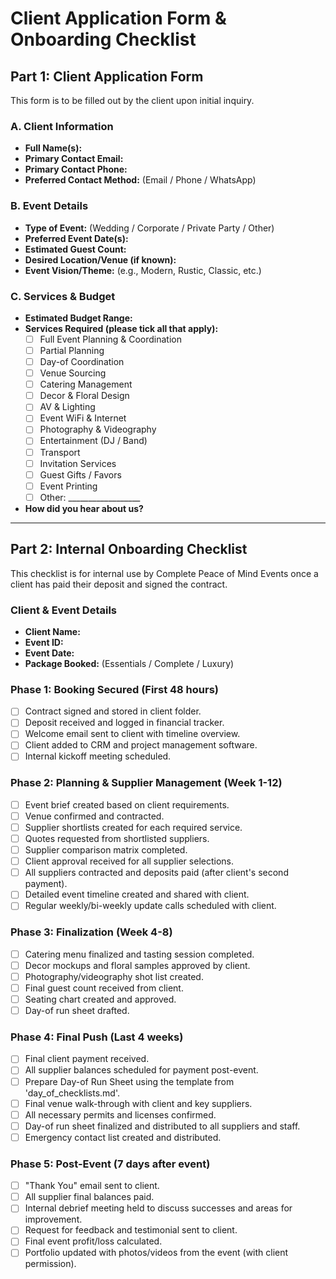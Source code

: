 # Client Application Form & Onboarding Checklist

## Part 1: Client Application Form

This form is to be filled out by the client upon initial inquiry.

### A. Client Information

*   **Full Name(s):**
*   **Primary Contact Email:**
*   **Primary Contact Phone:**
*   **Preferred Contact Method:** (Email / Phone / WhatsApp)

### B. Event Details

*   **Type of Event:** (Wedding / Corporate / Private Party / Other)
*   **Preferred Event Date(s):**
*   **Estimated Guest Count:**
*   **Desired Location/Venue (if known):**
*   **Event Vision/Theme:** (e.g., Modern, Rustic, Classic, etc.)

### C. Services & Budget

*   **Estimated Budget Range:**
*   **Services Required (please tick all that apply):**
    *   [ ] Full Event Planning & Coordination
    *   [ ] Partial Planning
    *   [ ] Day-of Coordination
    *   [ ] Venue Sourcing
    *   [ ] Catering Management
    *   [ ] Decor & Floral Design
    *   [ ] AV & Lighting
    *   [ ] Event WiFi & Internet
    *   [ ] Photography & Videography
    *   [ ] Entertainment (DJ / Band)
    *   [ ] Transport
    *   [ ] Invitation Services
    *   [ ] Guest Gifts / Favors
    *   [ ] Event Printing
    *   [ ] Other: __________________

*   **How did you hear about us?**

---

## Part 2: Internal Onboarding Checklist

This checklist is for internal use by Complete Peace of Mind Events once a client has paid their deposit and signed the contract.

### Client & Event Details

*   **Client Name:**
*   **Event ID:**
*   **Event Date:**
*   **Package Booked:** (Essentials / Complete / Luxury)

### Phase 1: Booking Secured (First 48 hours)

*   [ ] Contract signed and stored in client folder.
*   [ ] Deposit received and logged in financial tracker.
*   [ ] Welcome email sent to client with timeline overview.
*   [ ] Client added to CRM and project management software.
*   [ ] Internal kickoff meeting scheduled.

### Phase 2: Planning & Supplier Management (Week 1-12)

*   [ ] Event brief created based on client requirements.
*   [ ] Venue confirmed and contracted.
*   [ ] Supplier shortlists created for each required service.
*   [ ] Quotes requested from shortlisted suppliers.
*   [ ] Supplier comparison matrix completed.
*   [ ] Client approval received for all supplier selections.
*   [ ] All suppliers contracted and deposits paid (after client's second payment).
*   [ ] Detailed event timeline created and shared with client.
*   [ ] Regular weekly/bi-weekly update calls scheduled with client.

### Phase 3: Finalization (Week 4-8)

*   [ ] Catering menu finalized and tasting session completed.
*   [ ] Decor mockups and floral samples approved by client.
*   [ ] Photography/videography shot list created.
*   [ ] Final guest count received from client.
*   [ ] Seating chart created and approved.
*   [ ] Day-of run sheet drafted.

### Phase 4: Final Push (Last 4 weeks)

*   [ ] Final client payment received.
*   [ ] All supplier balances scheduled for payment post-event.
*   [ ] Prepare Day-of Run Sheet using the template from 'day_of_checklists.md'.
*   [ ] Final venue walk-through with client and key suppliers.
*   [ ] All necessary permits and licenses confirmed.
*   [ ] Day-of run sheet finalized and distributed to all suppliers and staff.
*   [ ] Emergency contact list created and distributed.

### Phase 5: Post-Event (7 days after event)

*   [ ] "Thank You" email sent to client.
*   [ ] All supplier final balances paid.
*   [ ] Internal debrief meeting held to discuss successes and areas for improvement.
*   [ ] Request for feedback and testimonial sent to client.
*   [ ] Final event profit/loss calculated.
*   [ ] Portfolio updated with photos/videos from the event (with client permission).
